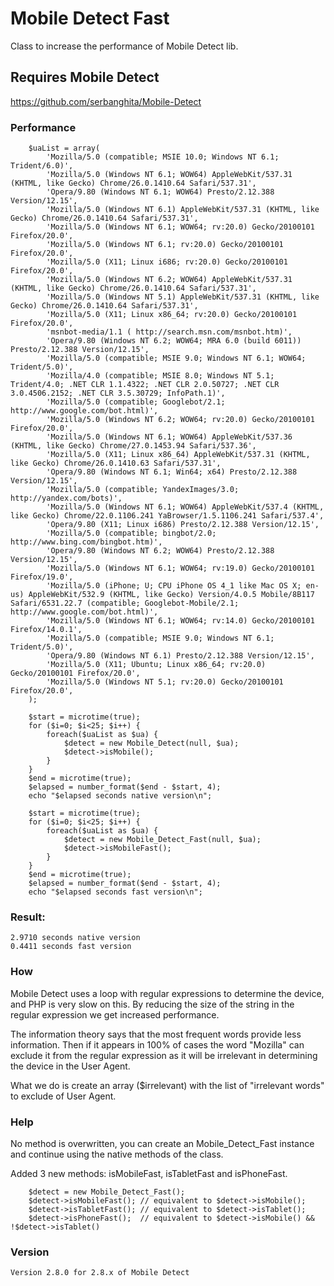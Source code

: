 # Mobile Detect Fast

Class to increase the performance of Mobile Detect lib.

## Requires Mobile Detect

https://github.com/serbanghita/Mobile-Detect

### Performance
```
    $uaList = array(
        'Mozilla/5.0 (compatible; MSIE 10.0; Windows NT 6.1; Trident/6.0)',
        'Mozilla/5.0 (Windows NT 6.1; WOW64) AppleWebKit/537.31 (KHTML, like Gecko) Chrome/26.0.1410.64 Safari/537.31',
        'Opera/9.80 (Windows NT 6.1; WOW64) Presto/2.12.388 Version/12.15',
        'Mozilla/5.0 (Windows NT 6.1) AppleWebKit/537.31 (KHTML, like Gecko) Chrome/26.0.1410.64 Safari/537.31',
        'Mozilla/5.0 (Windows NT 6.1; WOW64; rv:20.0) Gecko/20100101 Firefox/20.0',
        'Mozilla/5.0 (Windows NT 6.1; rv:20.0) Gecko/20100101 Firefox/20.0',
        'Mozilla/5.0 (X11; Linux i686; rv:20.0) Gecko/20100101 Firefox/20.0',
        'Mozilla/5.0 (Windows NT 6.2; WOW64) AppleWebKit/537.31 (KHTML, like Gecko) Chrome/26.0.1410.64 Safari/537.31',
        'Mozilla/5.0 (Windows NT 5.1) AppleWebKit/537.31 (KHTML, like Gecko) Chrome/26.0.1410.64 Safari/537.31',
        'Mozilla/5.0 (X11; Linux x86_64; rv:20.0) Gecko/20100101 Firefox/20.0',
        'msnbot-media/1.1 ( http://search.msn.com/msnbot.htm)',
        'Opera/9.80 (Windows NT 6.2; WOW64; MRA 6.0 (build 6011)) Presto/2.12.388 Version/12.15',
        'Mozilla/5.0 (compatible; MSIE 9.0; Windows NT 6.1; WOW64; Trident/5.0)',
        'Mozilla/4.0 (compatible; MSIE 8.0; Windows NT 5.1; Trident/4.0; .NET CLR 1.1.4322; .NET CLR 2.0.50727; .NET CLR 3.0.4506.2152; .NET CLR 3.5.30729; InfoPath.1)',
        'Mozilla/5.0 (compatible; Googlebot/2.1;  http://www.google.com/bot.html)',
        'Mozilla/5.0 (Windows NT 6.2; WOW64; rv:20.0) Gecko/20100101 Firefox/20.0',
        'Mozilla/5.0 (Windows NT 6.1; WOW64) AppleWebKit/537.36 (KHTML, like Gecko) Chrome/27.0.1453.94 Safari/537.36',
        'Mozilla/5.0 (X11; Linux x86_64) AppleWebKit/537.31 (KHTML, like Gecko) Chrome/26.0.1410.63 Safari/537.31',
        'Opera/9.80 (Windows NT 6.1; Win64; x64) Presto/2.12.388 Version/12.15',
        'Mozilla/5.0 (compatible; YandexImages/3.0;  http://yandex.com/bots)',
        'Mozilla/5.0 (Windows NT 6.1; WOW64) AppleWebKit/537.4 (KHTML, like Gecko) Chrome/22.0.1106.241 YaBrowser/1.5.1106.241 Safari/537.4',
        'Opera/9.80 (X11; Linux i686) Presto/2.12.388 Version/12.15',
        'Mozilla/5.0 (compatible; bingbot/2.0;  http://www.bing.com/bingbot.htm)',
        'Opera/9.80 (Windows NT 6.2; WOW64) Presto/2.12.388 Version/12.15',
        'Mozilla/5.0 (Windows NT 6.1; WOW64; rv:19.0) Gecko/20100101 Firefox/19.0',
        'Mozilla/5.0 (iPhone; U; CPU iPhone OS 4_1 like Mac OS X; en-us) AppleWebKit/532.9 (KHTML, like Gecko) Version/4.0.5 Mobile/8B117 Safari/6531.22.7 (compatible; Googlebot-Mobile/2.1;  http://www.google.com/bot.html)',
        'Mozilla/5.0 (Windows NT 6.1; WOW64; rv:14.0) Gecko/20100101 Firefox/14.0.1',
        'Mozilla/5.0 (compatible; MSIE 9.0; Windows NT 6.1; Trident/5.0)',
        'Opera/9.80 (Windows NT 6.1) Presto/2.12.388 Version/12.15',
        'Mozilla/5.0 (X11; Ubuntu; Linux x86_64; rv:20.0) Gecko/20100101 Firefox/20.0',
        'Mozilla/5.0 (Windows NT 5.1; rv:20.0) Gecko/20100101 Firefox/20.0',
    );

    $start = microtime(true);
    for ($i=0; $i<25; $i++) {
        foreach($uaList as $ua) {
            $detect = new Mobile_Detect(null, $ua);
            $detect->isMobile();
        }
    }
    $end = microtime(true);
    $elapsed = number_format($end - $start, 4);
    echo "$elapsed seconds native version\n";

    $start = microtime(true);
    for ($i=0; $i<25; $i++) {
        foreach($uaList as $ua) {
            $detect = new Mobile_Detect_Fast(null, $ua);
            $detect->isMobileFast();
        }
    }
    $end = microtime(true);
    $elapsed = number_format($end - $start, 4);
    echo "$elapsed seconds fast version\n";

```
### Result:
```
2.9710 seconds native version
0.4411 seconds fast version
```

### How

Mobile Detect uses a loop with regular expressions to determine the device, and PHP is very slow on this. By reducing the size of the string in the regular expression we get increased performance.

The information theory says that the most frequent words provide less information. Then if it appears in 100% of cases the word "Mozilla" can exclude it from the regular expression as it will be irrelevant in determining the device in the User Agent.

What we do is create an array ($irrelevant) with the list of "irrelevant words" to exclude of User Agent.

### Help

No method is overwritten, you can create an Mobile_Detect_Fast instance and continue using the native methods of the class.

Added 3 new methods: isMobileFast, isTabletFast and isPhoneFast.

```
    $detect = new Mobile_Detect_Fast();
    $detect->isMobileFast(); // equivalent to $detect->isMobile();
    $detect->isTabletFast(); // equivalent to $detect->isTablet();
    $detect->isPhoneFast();  // equivalent to $detect->isMobile() && !$detect->isTablet()
```
### Version

    Version 2.8.0 for 2.8.x of Mobile Detect
